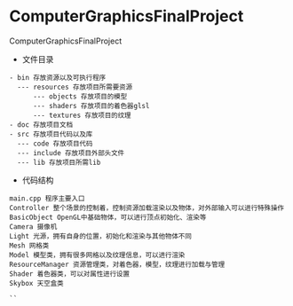 # ComputerGraphicsFinalProject
ComputerGraphicsFinalProject

- 文件目录
```
- bin 存放资源以及可执行程序
  --- resources 存放项目所需要资源
      --- objects 存放项目的模型
      --- shaders 存放项目的着色器glsl
      --- textures 存放项目的纹理
- doc 存放项目文档
- src 存放项目代码以及库
  --- code 存放项目代码
  --- include 存放项目外部头文件
  --- lib 存放项目所需lib

```

- 代码结构
```
main.cpp 程序主要入口
Controller 整个场景的控制着，控制资源加载渲染以及物体，对外部输入可以进行特殊操作
BasicObject OpenGL中基础物体，可以进行顶点初始化、渲染等
Camera 摄像机
Light 光源，拥有自身的位置，初始化和渲染与其他物体不同
Mesh 网格类
Model 模型类，拥有很多网格以及纹理信息，可以进行渲染
ResourceManager 资源管理类，对着色器，模型，纹理进行加载与管理
Shader 着色器类，可以对属性进行设置
Skybox 天空盒类

``